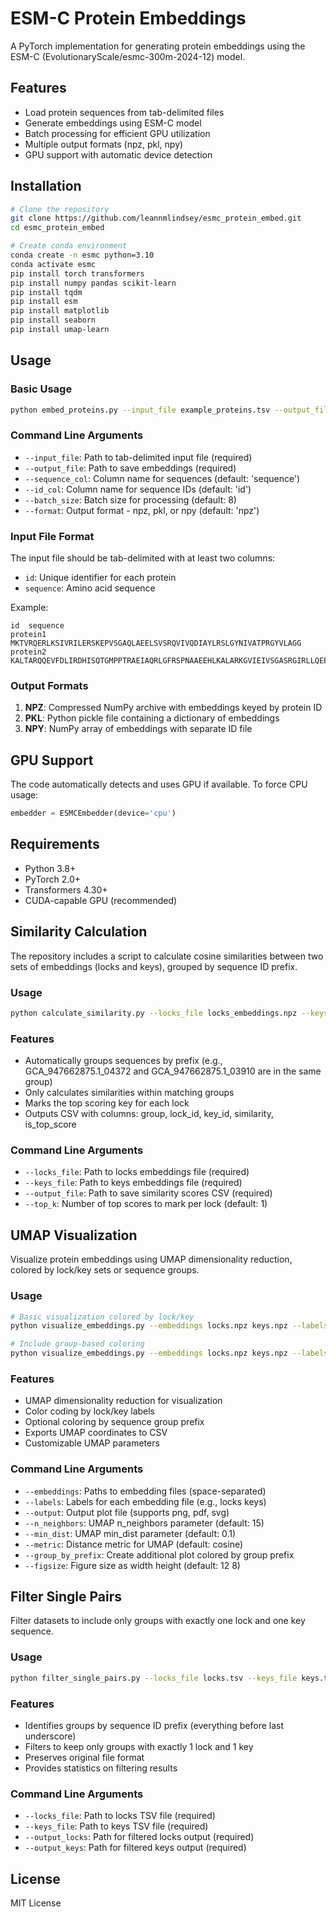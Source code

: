 # ESM-C Protein Embeddings

A PyTorch implementation for generating protein embeddings using the ESM-C (EvolutionaryScale/esmc-300m-2024-12) model.

## Features

- Load protein sequences from tab-delimited files
- Generate embeddings using ESM-C model
- Batch processing for efficient GPU utilization
- Multiple output formats (npz, pkl, npy)
- GPU support with automatic device detection

## Installation

```bash
# Clone the repository
git clone https://github.com/leannmlindsey/esmc_protein_embed.git
cd esmc_protein_embed

# Create conda environment 
conda create -n esmc python=3.10
conda activate esmc
pip install torch transformers
pip install numpy pandas scikit-learn
pip install tqdm
pip install esm
pip install matplotlib
pip install seaborn
pip install umap-learn


```

## Usage

### Basic Usage

```bash
python embed_proteins.py --input_file example_proteins.tsv --output_file embeddings.npz
```

### Command Line Arguments

- `--input_file`: Path to tab-delimited input file (required)
- `--output_file`: Path to save embeddings (required)
- `--sequence_col`: Column name for sequences (default: 'sequence')
- `--id_col`: Column name for sequence IDs (default: 'id')
- `--batch_size`: Batch size for processing (default: 8)
- `--format`: Output format - npz, pkl, or npy (default: 'npz')

### Input File Format

The input file should be tab-delimited with at least two columns:
- `id`: Unique identifier for each protein
- `sequence`: Amino acid sequence

Example:
```
id	sequence
protein1	MKTVRQERLKSIVRILERSKEPVSGAQLAEELSVSRQVIVQDIAYLRSLGYNIVATPRGYVLAGG
protein2	KALTARQQEVFDLIRDHISQTGMPPTRAEIAQRLGFRSPNAAEEHLKALARKGVIEIVSGASRGIRLLQEE
```

### Output Formats

1. **NPZ**: Compressed NumPy archive with embeddings keyed by protein ID
2. **PKL**: Python pickle file containing a dictionary of embeddings
3. **NPY**: NumPy array of embeddings with separate ID file

## GPU Support

The code automatically detects and uses GPU if available. To force CPU usage:
```python
embedder = ESMCEmbedder(device='cpu')
```

## Requirements

- Python 3.8+
- PyTorch 2.0+
- Transformers 4.30+
- CUDA-capable GPU (recommended)

## Similarity Calculation

The repository includes a script to calculate cosine similarities between two sets of embeddings (locks and keys), grouped by sequence ID prefix.

### Usage

```bash
python calculate_similarity.py --locks_file locks_embeddings.npz --keys_file keys_embeddings.npz --output_file similarities.csv
```

### Features

- Automatically groups sequences by prefix (e.g., GCA_947662875.1_04372 and GCA_947662875.1_03910 are in the same group)
- Only calculates similarities within matching groups
- Marks the top scoring key for each lock
- Outputs CSV with columns: group, lock_id, key_id, similarity, is_top_score

### Command Line Arguments

- `--locks_file`: Path to locks embeddings file (required)
- `--keys_file`: Path to keys embeddings file (required)
- `--output_file`: Path to save similarity scores CSV (required)
- `--top_k`: Number of top scores to mark per lock (default: 1)

## UMAP Visualization

Visualize protein embeddings using UMAP dimensionality reduction, colored by lock/key sets or sequence groups.

### Usage

```bash
# Basic visualization colored by lock/key
python visualize_embeddings.py --embeddings locks.npz keys.npz --labels locks keys --output umap_plot.png

# Include group-based coloring
python visualize_embeddings.py --embeddings locks.npz keys.npz --labels locks keys --output umap_plot.png --group_by_prefix
```

### Features

- UMAP dimensionality reduction for visualization
- Color coding by lock/key labels
- Optional coloring by sequence group prefix
- Exports UMAP coordinates to CSV
- Customizable UMAP parameters

### Command Line Arguments

- `--embeddings`: Paths to embedding files (space-separated)
- `--labels`: Labels for each embedding file (e.g., locks keys)
- `--output`: Output plot file (supports png, pdf, svg)
- `--n_neighbors`: UMAP n_neighbors parameter (default: 15)
- `--min_dist`: UMAP min_dist parameter (default: 0.1)
- `--metric`: Distance metric for UMAP (default: cosine)
- `--group_by_prefix`: Create additional plot colored by group prefix
- `--figsize`: Figure size as width height (default: 12 8)

## Filter Single Pairs

Filter datasets to include only groups with exactly one lock and one key sequence.

### Usage

```bash
python filter_single_pairs.py --locks_file locks.tsv --keys_file keys.tsv --output_locks filtered_locks.tsv --output_keys filtered_keys.tsv
```

### Features

- Identifies groups by sequence ID prefix (everything before last underscore)
- Filters to keep only groups with exactly 1 lock and 1 key
- Preserves original file format
- Provides statistics on filtering results

### Command Line Arguments

- `--locks_file`: Path to locks TSV file (required)
- `--keys_file`: Path to keys TSV file (required)
- `--output_locks`: Path for filtered locks output (required)
- `--output_keys`: Path for filtered keys output (required)

## License

MIT License
